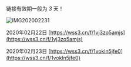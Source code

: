 链接有效期一般为 *3* 天！

![IMG202002231](/images/山1.jpg)  

2020年02月22日
[https://wss3.cn/f/1vj3zo5amjs](https://wss3.cn/f/1vj3zo5amjs)

2020年02月23日
[https://wss3.cn/f/1vokln5jfe0](https://wss3.cn/f/1vokln5jfe0)
